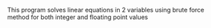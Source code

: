 This program solves linear equations in 2 variables using brute force method for both integer and floating point values
